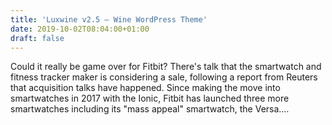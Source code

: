 ```yaml
---
title: 'Luxwine v2.5 – Wine WordPress Theme'
date: 2019-10-02T08:04:00+01:00
draft: false
---
```


Could it really be game over for Fitbit? There's talk that the smartwatch and fitness tracker maker is considering a sale, following a report from Reuters that acquisition talks have happened. Since making the move into smartwatches in 2017 with the Ionic, Fitbit has launched three more smartwatches including its "mass appeal" smartwatch, the Versa.…